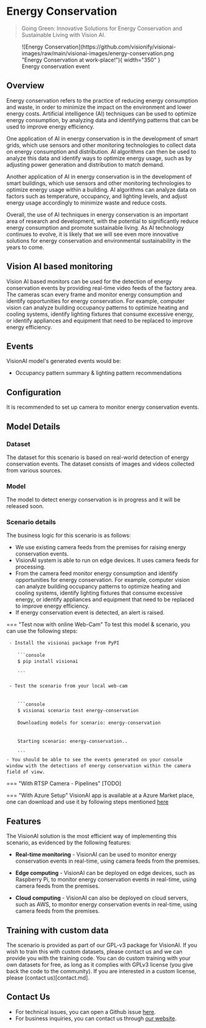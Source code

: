# **Energy Conservation**

> Going Green: Innovative Solutions for Energy Conservation and Sustainable Living with Vision AI.

<figure markdown>
  ![Energy Conservation](https://github.com/visionify/visionai-images/raw/main/visionai-images/energy-conservation.png "Energy Conservation at work-place!"){ width="350" }
  <figcaption>Energy conservation event</figcaption>
</figure>

## Overview

Energy conservation refers to the practice of reducing energy consumption and waste, in order to minimize the impact on the environment and lower energy costs. Artificial intelligence (AI) techniques can be used to optimize energy consumption, by analyzing data and identifying patterns that can be used to improve energy efficiency.

One application of AI in energy conservation is in the development of smart grids, which use sensors and other monitoring technologies to collect data on energy consumption and distribution. AI algorithms can then be used to analyze this data and identify ways to optimize energy usage, such as by adjusting power generation and distribution to match demand.

Another application of AI in energy conservation is in the development of smart buildings, which use sensors and other monitoring technologies to optimize energy usage within a building. AI algorithms can analyze data on factors such as temperature, occupancy, and lighting levels, and adjust energy usage accordingly to minimize waste and reduce costs.

Overall, the use of AI techniques in energy conservation is an important area of research and development, with the potential to significantly reduce energy consumption and promote sustainable living. As AI technology continues to evolve, it is likely that we will see even more innovative solutions for energy conservation and environmental sustainability in the years to come.

## Vision AI based monitoring

Vision AI based monitors can be used for the detection of energy conservation events by providing real-time video feeds of the factory area. The cameras scan every frame and monitor energy consumption and identify opportunities for energy conservation. For example, computer vision can analyze building occupancy patterns to optimize heating and cooling systems, identify lighting fixtures that consume excessive energy, or identify appliances and equipment that need to be replaced to improve energy efficiency.

## Events
VisionAI model's generated events would be:

- Occupancy pattern summary & lighting pattern recommendations

## Configuration

It is recommended to set up camera to monitor energy conservation events.

## Model Details

### Dataset
The dataset for this scenario is based on real-world detection of energy conservation events.
The dataset consists of images and videos collected from various sources. 

### Model

The model to detect energy conservation is in progress and it will be released soon.


### Scenario details

The business logic for this scenario is as follows:

- We use existing camera feeds from the premises for raising energy conservation events.
- VisionAI system is able to run on edge devices. It uses camera feeds for processing.
- From the camera feed monitor energy consumption and identify opportunities for energy conservation. For example, computer vision can analyze building occupancy patterns to optimize heating and cooling systems, identify lighting fixtures that consume excessive energy, or identify appliances and equipment that need to be replaced to improve energy efficiency.
- If energy conservation event is detected, an alert is raised.

=== "Test now with online Web-Cam"
     To test this model & scenario, you can use the following steps:
     
     - Install the visionai package from PyPI
     
        ```console
        $ pip install visionai
        
        ```
     
     - Test the scenario from your local web-cam
     

        ```console
        $ visionai scenario test energy-conservation

        Downloading models for scenario: energy-conservation
        

        Starting scenario: energy-conservation..

        ```
    - You should be able to see the events generated on your console window with the detections of energy conservation within the camera field of view.

=== "With RTSP Camera - Pipelines"
     [TODO]
 
=== "With Azure Setup"
     VisionAI app is available at a Azure Market place, one can download and use it by following steps mentioned [here](../overview/azure-managed-app.md)


## Features


The VisionAI solution is the most efficient way of implementing this scenario, as evidenced by the following features:

- **Real-time monitoring** - VisionAI can be used to monitor energy conservation events in real-time, using camera feeds from the premises.

- **Edge computing** - VisionAI can be deployed on edge devices, such as Raspberry Pi, to monitor energy conservation events in real-time, using camera feeds from the premises.

- **Cloud computing** - VisionAI can also be deployed on cloud servers, such as AWS, to monitor energy conservation events in real-time, using camera feeds from the premises.

## Training with custom data

The scenario is provided as part of our GPL-v3 package for VisionAI. If you wish to train this with custom datasets, please contact us and we can provide you with the training code. You can do custom training with your own datasets for free, as long as it complies with GPLv3 license (you give back the code to the community). If you are interested in a custom license, please (contact us)[contact.md].


## Contact Us

- For technical issues, you can open a Github issue [here](https://github.com/visionify/visionai).
- For business inquiries, you can contact us through [our website](https://visionify.ai/contact).